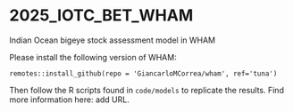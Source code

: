 # 2025_IOTC_BET_WHAM
Indian Ocean bigeye stock assessment model in WHAM

Please install the following version of WHAM:

```{r}
remotes::install_github(repo = 'GiancarloMCorrea/wham', ref='tuna')
```

Then follow the R scripts found in `code/models` to replicate the results. Find more information here: add URL.